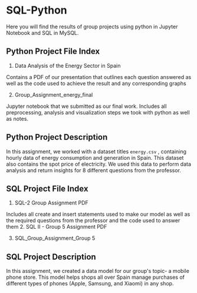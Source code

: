 # SQL-Python
Here you will find the results of group projects using python in Jupyter Notebook and SQL in MySQL.
## Python Project File Index
1. Data Analysis of the Energy Sector in Spain

Contains a PDF of our presentation that outlines each question answered as well as the code used to achieve the result and any corresponding graphs

2. Group_Assignment_energy_final

Jupyter notebook that we submitted as our final work. Includes all preprocessing, analysis and visualization steps we took with python as well as notes. 
## Python Project Description 
In this assignment, we worked with a dataset titles `energy.csv` , containing hourly data of energy consumption and generation in Spain. This dataset also contains the spot price of electricity. We used this data to perform data analysis and return insights for 8 different questions from the professor. 

## SQL Project File Index
1. SQL-2 Group Assignment PDF

Includes all create and insert statements used to make our model as well as the required questions from the professor and the code used to answer them
2. SQL II - Group 5 Assignment PDF


3. SQL_Group_Assignment_Group 5

## SQL Project Description
In this assignment, we created a data model for our group's topic- a mobile phone store. This model helps shops all over Spain manage purchases of different types of phones (Apple, Samsung, and Xiaomi) in any shop. 


